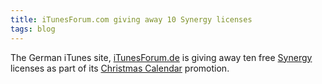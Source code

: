 ```yaml
---
title: iTunesForum.com giving away 10 Synergy licenses
tags: blog
---
```


The German iTunes site, [iTunesForum.de](http://iTunesForum.de/) is giving away ten free [Synergy](http://typechecked.net/a/products/synergy-classic/) licenses as part of its [Christmas Calendar](http://www.itunesforum.de/advent.php) promotion.
